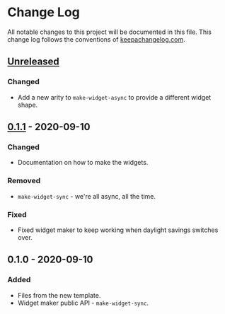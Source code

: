 # Change Log
All notable changes to this project will be documented in this file. This change log follows the conventions of [keepachangelog.com](http://keepachangelog.com/).

## [Unreleased]
### Changed
- Add a new arity to `make-widget-async` to provide a different widget shape.

## [0.1.1] - 2020-09-10
### Changed
- Documentation on how to make the widgets.

### Removed
- `make-widget-sync` - we're all async, all the time.

### Fixed
- Fixed widget maker to keep working when daylight savings switches over.

## 0.1.0 - 2020-09-10
### Added
- Files from the new template.
- Widget maker public API - `make-widget-sync`.

[Unreleased]: https://github.com/your-name/astar-clockwise/compare/0.1.1...HEAD
[0.1.1]: https://github.com/your-name/astar-clockwise/compare/0.1.0...0.1.1
